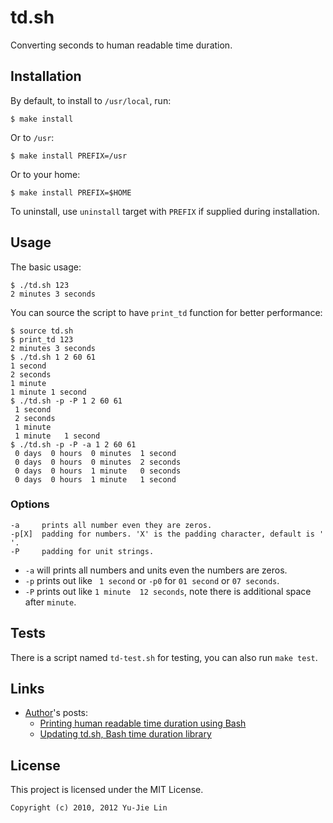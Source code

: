td.sh
=====

Converting seconds to human readable time duration.

Installation
------------

By default, to install to `/usr/local`, run:

    $ make install

Or to `/usr`:
    
    $ make install PREFIX=/usr

Or to your home:

    $ make install PREFIX=$HOME

To uninstall, use `uninstall` target with `PREFIX` if supplied during installation.

Usage
-----

The basic usage:

    $ ./td.sh 123
    2 minutes 3 seconds

You can source the script to have `print_td` function for better performance:

    $ source td.sh
    $ print_td 123
    2 minutes 3 seconds
    $ ./td.sh 1 2 60 61
    1 second
    2 seconds
    1 minute
    1 minute 1 second
    $ ./td.sh -p -P 1 2 60 61
     1 second 
     2 seconds
     1 minute 
     1 minute   1 second 
    $ ./td.sh -p -P -a 1 2 60 61
     0 days  0 hours  0 minutes  1 second 
     0 days  0 hours  0 minutes  2 seconds
     0 days  0 hours  1 minute   0 seconds
     0 days  0 hours  1 minute   1 second 

### Options

    -a     prints all number even they are zeros.
    -p[X]  padding for numbers. 'X' is the padding character, default is ' '.
    -P     padding for unit strings.

 * `-a` will prints all numbers and units even the numbers are zeros.
 * `-p` prints out like ` 1 second` or `-p0` for `01 second` or `07 seconds`.
 * `-P` prints out like `1 minute  12 seconds`, note there is additional space after `minute`.

Tests
-----

There is a script named `td-test.sh` for testing, you can also run `make test`.

Links
-----

 * [Author][]'s posts:
   * [Printing human readable time duration using Bash](http://blog.yjl.im/2010/11/printing-human-readable-time-duration.html)
   * [Updating td.sh, Bash time duration library](http://blog.yjl.im/2012/01/updating-tdsh-bash-time-duration.html)

[Author]: http://blog.yjl.im

License
-------

This project is licensed under the MIT License.

    Copyright (c) 2010, 2012 Yu-Jie Lin
